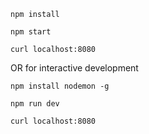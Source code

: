 
```
npm install

npm start

curl localhost:8080
```

OR for interactive development

```
npm install nodemon -g

npm run dev

curl localhost:8080
```
